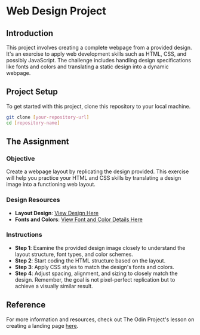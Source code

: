 # Web Design Project

## Introduction

This project involves creating a complete webpage from a provided design. It's an exercise to apply web development skills such as HTML, CSS, and possibly JavaScript. The challenge includes handling design specifications like fonts and colors and translating a static design into a dynamic webpage.

## Project Setup

To get started with this project, clone this repository to your local machine.

```bash
git clone [your-repository-url]
cd [repository-name]
```
## The Assignment

### Objective
Create a webpage layout by replicating the design provided. This exercise will help you practice your HTML and CSS skills by translating a design image into a functioning web layout.

### Design Resources
- **Layout Design**: [View Design Here](https://cdn.statically.io/gh/TheOdinProject/curriculum/81a5d553f4073e593d23a6ab00d50eef8620796d/foundations/html_css/project/imgs/01.png)
- **Fonts and Colors**: [View Font and Color Details Here](https://cdn.statically.io/gh/TheOdinProject/curriculum/81a5d553f4073e593d23a6ab00d50eef8620796d/foundations/html_css/project/imgs/02.png)

### Instructions
- **Step 1**: Examine the provided design image closely to understand the layout structure, font types, and color schemes.
- **Step 2**: Start coding the HTML structure based on the layout.
- **Step 3**: Apply CSS styles to match the design's fonts and colors.
- **Step 4**: Adjust spacing, alignment, and sizing to closely match the design. Remember, the goal is not pixel-perfect replication but to achieve a visually similar result.

## Reference

For more information and resources, check out The Odin Project's lesson on creating a landing page [here](https://www.theodinproject.com/lessons/foundations-landingpage).
